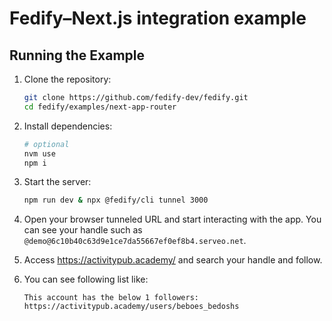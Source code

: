Fedify–Next.js integration example
==================================

Running the Example
-------------------

 1. Clone the repository:

    ~~~~ sh
    git clone https://github.com/fedify-dev/fedify.git
    cd fedify/examples/next-app-router
    ~~~~

 2. Install dependencies:

    ~~~~ sh
    # optional
    nvm use
    npm i
    ~~~~

 3. Start the server:

    ~~~~ sh
    npm run dev & npx @fedify/cli tunnel 3000
    ~~~~

 4. Open your browser tunneled URL and start interacting with the app.
    You can see your handle such as
    `@demo@6c10b40c63d9e1ce7da55667ef0ef8b4.serveo.net`.

 5. Access https://activitypub.academy/ and search your handle and follow.

 6. You can see following list like:

    ~~~~
    This account has the below 1 followers:
    https://activitypub.academy/users/beboes_bedoshs
    ~~~~
